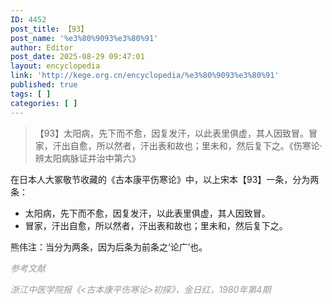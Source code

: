 ```yaml
---
ID: 4452
post_title: 【93】
post_name: '%e3%80%9093%e3%80%91'
author: Editor
post_date: 2025-08-29 09:47:01
layout: encyclopedia
link: 'http://kege.org.cn/encyclopedia/%e3%80%9093%e3%80%91'
published: true
tags: [ ]
categories: [ ]
---
```

<blockquote>【93】太阳病，先下而不愈，因复发汗，以此表里俱虚，其人因致冒。冒家，汗出自愈，所以然者，汗出表和故也；里未和，然后复下之。《伤寒论·辨太阳病脉证并治中第六》</blockquote>
在日本人大冢敬节收藏的《古本康平伤寒论》中，以上宋本【93】一条，分为两条：
<ul>
 	<li>太阳病，先下而不愈，因复发汗，以此表里俱虚，其人因致冒。</li>
 	<li>冒家，汗出自愈，所以然者，汗出表和故也；里未和，然后复下之。</li>
</ul>
熊伟注：当分为两条，因为后条为前条之‘论广’也。

<em><span style="color: #999999;">参考文献</span></em>

<em><span style="color: #999999;">浙江中医学院报《&lt;古本康平伤寒论&gt;初探》，金日红，1980年第4期</span></em>